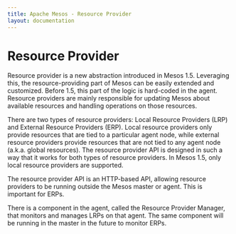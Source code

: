 ```yaml
---
title: Apache Mesos - Resource Provider
layout: documentation
---
```


# Resource Provider

Resource provider is a new abstraction introduced in Mesos 1.5. Leveraging this,
the resource-providing part of Mesos can be easily extended and customized.
Before 1.5, this part of the logic is hard-coded in the agent. Resource
providers are mainly responsible for updating Mesos about available resources
and handling operations on those resources.

There are two types of resource providers: Local Resource Providers (LRP) and
External Resource Providers (ERP). Local resource providers only provide
resources that are tied to a particular agent node, while external resource
providers provide resources that are not tied to any agent node (a.k.a. global
resources). The resource provider API is designed in such a way that it works
for both types of resource providers. In Mesos 1.5, only local resource
providers are supported.

The resource provider API is an HTTP-based API, allowing resource providers to
be running outside the Mesos master or agent. This is important for ERPs.

There is a component in the agent, called the Resource Provider Manager, that
monitors and manages LRPs on that agent. The same component will be running in
the master in the future to monitor ERPs.

